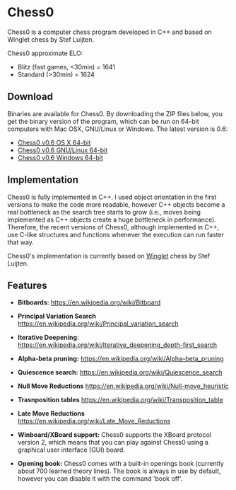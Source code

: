 # Chess0
Chess0 is a computer chess program developed in C++ and based on Winglet chess
by Stef Luijten.

Chess0 approximate ELO:
- Blitz (fast games, <30min) = 1641
- Standard (>30min) = 1624


## Download
Binaries are available for Chess0. By downloading the ZIP files below, you get
the binary version of the program, which can be run on 64-bit computers with Mac
OSX, GNU/Linux or Windows. The latest version is 0.6:
- [Chess0 v0.6 OS X 64-bit](https://db.tt/oDCSFVlg)
- [Chess0 v0.6 GNU/Linux 64-bit](https://db.tt/PySyL47x)
- [Chess0 v0.6 Windows 64-bit](https://db.tt/KohKED52)


## Implementation
Chess0 is fully implemented in C++. I used object orientation in the first
versions to make the code more readable, however C++ objects become a real
bottleneck as the search tree starts to grow (i.e., moves being implemented as
C++ objects create a huge bottleneck in performance). Therefore, the recent
versions of Chess0, although implemented in C++, use C-like structures and
functions whenever the execution can run faster that way.

Chess0's implementation is currently based on
[Winglet](http://aghaznawi.comuf.com/computer%20chess/winglet/) chess by Stef Luijten.



## Features
- **Bitboards:** 
  https://en.wikipedia.org/wiki/Bitboard

- **Principal Variation Search** 
  https://en.wikipedia.org/wiki/Principal_variation_search

- **Iterative Deepening**:
  https://en.wikipedia.org/wiki/Iterative_deepening_depth-first_search

- **Alpha-beta pruning:**
  https://en.wikipedia.org/wiki/Alpha–beta_pruning
 
- **Quiescence search:**
  https://en.wikipedia.org/wiki/Quiescence_search

- **Null Move Reductions** 
  https://en.wikipedia.org/wiki/Null-move_heuristic

- **Trasnposition tables** 
  https://en.wikipedia.org/wiki/Transposition_table

- **Late Move Reductions** 
  https://en.wikipedia.org/wiki/Late_Move_Reductions

- **Winboard/XBoard support:** Chess0 supports the XBoard protocol version 2, which means
  that you can play against Chess0 using a graphical user interface (GUI) board.

- **Opening book:** Chess0 comes with a built-in openings book (currently about
  700 learned theory lines). The book is always in use by default, however you
  can disable it with the command 'book off'.
